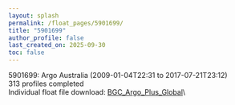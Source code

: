 ```yaml
---
layout: splash
permalink: /float_pages/5901699/
title: "5901699"
author_profile: false
last_created_on: 2025-09-30
toc: false
---
```

 
5901699: Argo Australia (2009-01-04T22:31 to 2017-07-21T23:12)\
313 profiles completed\
Individual float file download: [BGC_Argo_Plus_Global](https://ftp.soest.hawaii.edu/bgc_argo_plus/Individual_Floats/outliers_removed/5901699_Sprof_processed.nc)\
